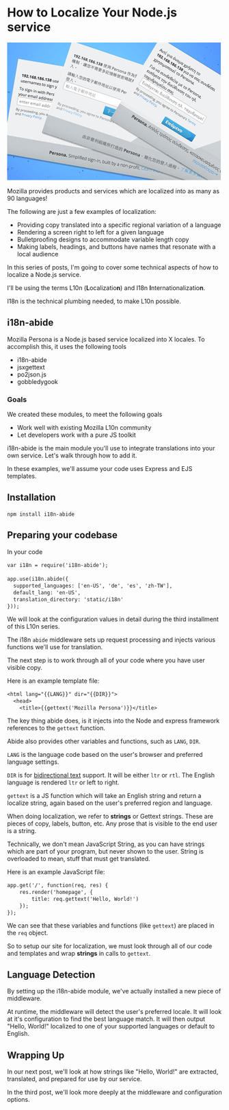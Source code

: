 # How to Localize Your Node.js service

![](dialog_fanv2.png)

Mozilla provides products and services which are localized into as many as 90 languages!

The following are just a few examples of localization:
* Providing copy translated into a specific regional variation of a language
* Rendering a screen right to left for a given language
* Bulletproofing designs to accommodate variable length copy
* Making labels, headings, and buttons have names that resonate with a local audience

In this series of posts, I'm going to cover some technical aspects of how to localize a Node.js service.

I'll be using the terms L10n (<b>L</b>ocalizatio<b>n</b>) and I18n <b>I</b>nternationalizatio<b>n</b>.

I18n is the technical plumbing needed, to make L10n possible.

## i18n-abide

Mozilla Persona is a Node.js based service localized into X locales. To accomplish this, it uses the following tools

* i18n-abide
* jsxgettext
* po2json.js
* gobbledygook

### Goals
We created these modules, to meet the following goals
* Work well with existing Mozilla L10n community
* Let developers work with a pure JS toolkit

i18n-abide is the main module you'll use to integrate translations into your own service.
Let's walk through how to add it.

In these examples, we'll assume your code uses Express and EJS templates.

## Installation

    npm install i18n-abide

## Preparing your codebase

In your code

    var i18n = require('i18n-abide');

    app.use(i18n.abide({
      supported_languages: ['en-US', 'de', 'es', 'zh-TW'],
      default_lang: 'en-US',
      translation_directory: 'static/i18n'
    }));

We will look at the configuration values in detail during the third installment of this L10n series.

The i18n `abide` middleware sets up request processing and injects various functions we'll use for translation.

The next step is to work through all of your code where you have user visible copy.

Here is an example template file:

    <html lang="{{LANG}}" dir="{{DIR}}">
      <head>
        <title>{{gettext('Mozilla Persona')}}</title>

The key thing abide does, is it injects into the Node and express framework references to the `gettext` function.

Abide also provides other variables and functions, such as `LANG`, `DIR`.

`LANG` is the language code based on the user's browser and preferred language settings.

`DIR` is for [bidirectional text](http://en.wikipedia.org/wiki/Bi-directional_text) support.
It will be either `ltr` or `rtl`. The English language is rendered `ltr` or left to right.

`gettext` is a JS function which will take an English string and return a localize string, again based on the user's preferred region and language.

When doing localization, we refer to **strings** or Gettext strings.
These are pieces of copy, labels, button, etc.
Any prose that is visible to the end user is a string.

Technically, we don't mean JavaScript String, as you can have strings which are part of your program, but never shown to the user.
String is overloaded to mean, stuff that must get translated.

Here is an example JavaScript file:

    app.get('/', function(req, res) {
        res.render('homepage', {
            title: req.gettext('Hello, World!')
        });
    });

We can see that these variables and functions (like `gettext`) are placed in the `req` object.

So to setup our site for localization, we must look through all of our code and templates and wrap **strings** in calls to `gettext`.

## Language Detection

By setting up the i18n-abide module, we've actually installed a new piece of middleware.

At runtime, the middleware will detect the user's preferred locale.
It will look at it's configuration to find the best language match.
It will then output "Hello, World!" localized to one of your supported languages or default to English.

## Wrapping Up

In our next post, we'll look at how strings like "Hello, World!" are extracted, translated, and prepared for use by our service.

In the third post, we'll look more deeply at the middleware and configuration options.
